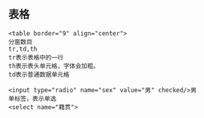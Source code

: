 ## 表格
```
<table border="9" align="center">
分窗数目
tr,td,th
tr表示表格中的一行
th表示表头单元格，字体会加粗。
td表示普通数据单元格

<input type="radio" name="sex" value="男" checked/>男
单标签，表示单选
<select name="籍贯">
```


<!--stackedit_data:
eyJoaXN0b3J5IjpbMTczMTYwMTQ4NiwxNDMzNzA2MzE3XX0=
-->